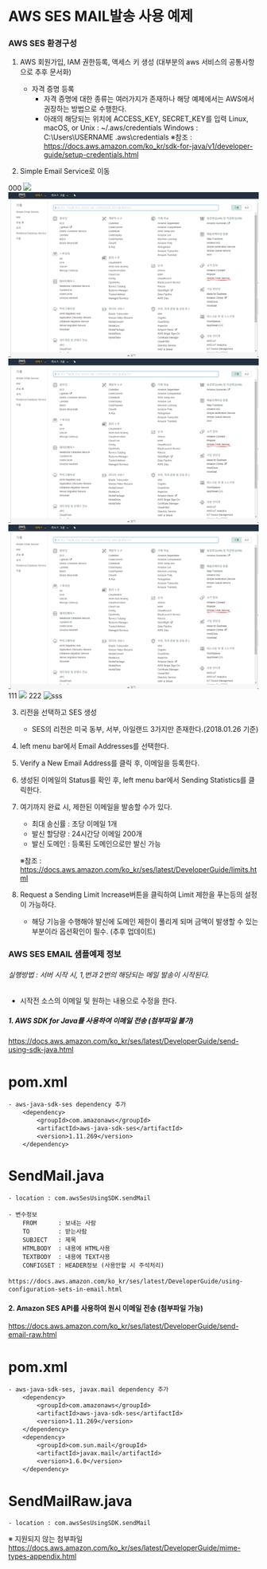 AWS SES MAIL발송 사용 예제
==============================================================================

### AWS SES 환경구성

1. AWS 회원가입, IAM 권한등록, 액세스 키 생성 (대부분의 aws 서비스의 공통사항으로 추후 문서화)
   - 자격 증명 등록
   		- 자격 증명에 대한 종류는 여러가지가 존재하나 해당 예제에서는 AWS에서 권장하는 방법으로 수행한다.
   		- 아래의 해당되는 위치에 ACCESS_KEY, SECRET_KEY를 입력
   			Linux, macOS, or Unix : ~/.aws/credentials
			Windows : C:\Users\USERNAME \.aws\credentials
			※참조 : https://docs.aws.amazon.com/ko_kr/sdk-for-java/v1/developer-guide/setup-credentials.html

2. Simple Email Service로 이동

000
![](/img/capture1.PNG)
![](img/capture1.PNG)
![](test/img/capture1.PNG)
![](/test/img/capture1.PNG)
111
![](C://githubByWoong/test/img/capture1.PNG)
222
![sss](https://cdn.pixabay.com/photo/2018/01/26/15/55/dog-3108991__340.png)

3. 리전을 선택하고 SES 생성
	- SES의 리전은 미국 동부, 서부, 아일랜드 3가지만 존재한다.(2018.01.26 기준)

4. left menu bar에서 Email Addresses를 선택한다.

5. Verify a New Email Address를 클릭 후, 이메일을 등록한다.

6. 생성된 이메일의 Status를 확인 후, left menu bar에서 Sending Statistics를 클릭한다.

7. 여기까지 완료 시, 제한된 이메일을 발송할 수가 있다.
	- 최대 송신률 : 초당 이메일 1개
	- 발신 할당량 : 24시간당 이메일 200개
	- 발신 도메인 : 등록된 도메인으로만 발신 가능

	※참조 : https://docs.aws.amazon.com/ko_kr/ses/latest/DeveloperGuide/limits.html

8. Request a Sending Limit Increase버튼을 클릭하여 Limit 제한을 푸는등의 설정이 가능하다.
   - 해당 기능을 수행해야 발신에 도메인 제한이 풀리게 되며 금액이 발생할 수 있는 부분이라 옵션확인이 필수. (추후 업데이트)

### AWS SES EMAIL 샘플예제 정보

###### 실행방법 : 서버 시작 시, 1,번과 2번의 해당되는 메일 발송이 시작된다.
   - 시작전 소스의 이메일 및 원하는 내용으로 수정을 한다.

##### 1. AWS SDK for Java를 사용하여 이메일 전송 (첨부파일 불가)
   https://docs.aws.amazon.com/ko_kr/ses/latest/DeveloperGuide/send-using-sdk-java.html

# pom.xml
	- aws-java-sdk-ses dependency 추가
		<dependency>
		    <groupId>com.amazonaws</groupId>
		    <artifactId>aws-java-sdk-ses</artifactId>
		    <version>1.11.269</version>
		</dependency>

# SendMail.java
	- location : com.awsSesUsingSDK.sendMail

	- 변수정보
		FROM      : 보내는 사람
		TO        : 받는사람
		SUBJECT   : 제목
		HTMLBODY  : 내용에 HTML사용
		TEXTBODY  : 내용에 TEXT사용
		CONFIGSET : HEADER정보 (사용안할 시 주석처리)	
			https://docs.aws.amazon.com/ko_kr/ses/latest/DeveloperGuide/using-configuration-sets-in-email.html

#### 2. Amazon SES API를 사용하여 원시 이메일 전송 (첨부파일 가능)
   https://docs.aws.amazon.com/ko_kr/ses/latest/DeveloperGuide/send-email-raw.html

# pom.xml
	- aws-java-sdk-ses, javax.mail dependency 추가
		<dependency>
		    <groupId>com.amazonaws</groupId>
		    <artifactId>aws-java-sdk-ses</artifactId>
		    <version>1.11.269</version>
		</dependency>
		<dependency>
			<groupId>com.sun.mail</groupId>
			<artifactId>javax.mail</artifactId>
			<version>1.6.0</version>
		</dependency>

# SendMailRaw.java
	- location : com.awsSesUsingSDK.sendMail

※ 지원되지 않는 첨부파일
	https://docs.aws.amazon.com/ko_kr/ses/latest/DeveloperGuide/mime-types-appendix.html